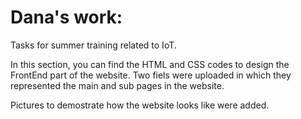 # Dana's work:
Tasks for summer training related to IoT.

In this section, you can find the HTML and CSS codes to design the FrontEnd part of the website. Two fiels were uploaded in which they represented the main and sub pages in the website. 

Pictures to demostrate how the website looks like were added. 

